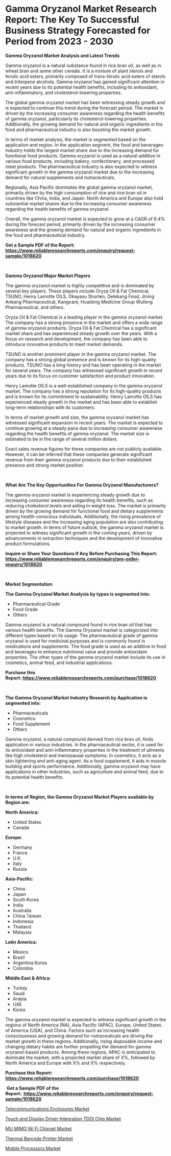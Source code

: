 <p><h1>Gamma Oryzanol Market Research Report: The Key To Successful Business Strategy Forecasted for Period from 2023 - 2030</h1></p><p><strong>Gamma Oryzanol Market Analysis and Latest Trends</strong></p>
<p><p>Gamma oryzanol is a natural substance found in rice bran oil, as well as in wheat bran and some other cereals. It is a mixture of plant sterols and ferulic acid esters, primarily composed of trans-ferulic acid esters of sterols and triterpene alcohols. Gamma oryzanol has gained significant attention in recent years due to its potential health benefits, including its antioxidant, anti-inflammatory, and cholesterol-lowering properties.</p><p>The global gamma oryzanol market has been witnessing steady growth and is expected to continue this trend during the forecast period. The market is driven by the increasing consumer awareness regarding the health benefits of gamma oryzanol, particularly its cholesterol-lowering properties. Additionally, the growing demand for natural and organic ingredients in the food and pharmaceutical industry is also boosting the market growth.</p><p>In terms of market analysis, the market is segmented based on the application and region. In the application segment, the food and beverages industry holds the largest market share due to the increasing demand for functional food products. Gamma oryzanol is used as a natural additive in various food products, including bakery, confectionery, and processed meat products. The pharmaceutical industry is also expected to witness significant growth in the gamma oryzanol market due to the increasing demand for natural supplements and nutraceuticals.</p><p>Regionally, Asia Pacific dominates the global gamma oryzanol market, primarily driven by the high consumption of rice and rice bran oil in countries like China, India, and Japan. North America and Europe also hold substantial market shares due to the increasing consumer awareness regarding the health benefits of gamma oryzanol.</p><p>Overall, the gamma oryzanol market is expected to grow at a CAGR of 9.4% during the forecast period, primarily driven by the increasing consumer awareness and the growing demand for natural and organic ingredients in the food and pharmaceutical industry.</p></p>
<p><strong>Get a Sample PDF of the Report:&nbsp; <a href="https://www.reliableresearchreports.com/enquiry/request-sample/1018620">https://www.reliableresearchreports.com/enquiry/request-sample/1018620</a></strong></p>
<p>&nbsp;</p>
<p><strong>Gamma Oryzanol Major Market Players</strong></p>
<p><p>The gamma oryzanol market is highly competitive and is dominated by several key players. These players include Oryza Oil & Fat Chemical, TSUNO, Henry Lamotte OILS, Okayasu Shorten, Delekang Food, Jining Ankang Pharmaceutical, Kangcare, Huadong Medicine Group Wufeng Pharmaceutical, and others.</p><p>Oryza Oil & Fat Chemical is a leading player in the gamma oryzanol market. The company has a strong presence in the market and offers a wide range of gamma oryzanol products. Oryza Oil & Fat Chemical has a significant market share and has experienced steady growth over the years. With a focus on research and development, the company has been able to introduce innovative products to meet market demands.</p><p>TSUNO is another prominent player in the gamma oryzanol market. The company has a strong global presence and is known for its high-quality products. TSUNO has a long history and has been operating in the market for several years. The company has witnessed significant growth in recent years due to its focus on customer satisfaction and product innovation.</p><p>Henry Lamotte OILS is a well-established company in the gamma oryzanol market. The company has a strong reputation for its high-quality products and is known for its commitment to sustainability. Henry Lamotte OILS has experienced steady growth in the market and has been able to establish long-term relationships with its customers.</p><p>In terms of market growth and size, the gamma oryzanol market has witnessed significant expansion in recent years. The market is expected to continue growing at a steady pace due to increasing consumer awareness regarding the health benefits of gamma oryzanol. The market size is estimated to be in the range of several million dollars.</p><p>Exact sales revenue figures for these companies are not publicly available. However, it can be inferred that these companies generate significant revenue from their gamma oryzanol products due to their established presence and strong market position.</p></p>
<p>&nbsp;</p>
<p><strong>What Are The Key Opportunities For Gamma Oryzanol Manufacturers?</strong></p>
<p><p>The gamma oryzanol market is experiencing steady growth due to increasing consumer awareness regarding its health benefits, such as reducing cholesterol levels and aiding in weight loss. The market is primarily driven by the growing demand for functional food and dietary supplements among health-conscious individuals. Additionally, the rising prevalence of lifestyle diseases and the increasing aging population are also contributing to market growth. In terms of future outlook, the gamma oryzanol market is projected to witness significant growth in the coming years, driven by advancements in extraction techniques and the development of innovative product formulations.</p></p>
<p><strong>Inquire or Share Your Questions If Any Before Purchasing This Report: <a href="https://www.reliableresearchreports.com/enquiry/pre-order-enquiry/1018620">https://www.reliableresearchreports.com/enquiry/pre-order-enquiry/1018620</a></strong></p>
<p>&nbsp;</p>
<p><strong>Market Segmentation</strong></p>
<p><strong>The Gamma Oryzanol Market Analysis by types is segmented into:</strong></p>
<p><ul><li>Pharmaceutical Grade</li><li>Food Grade</li><li>Others</li></ul></p>
<p><p>Gamma oryzanol is a natural compound found in rice bran oil that has various health benefits. The Gamma Oryzanol market is categorized into different types based on its usage. The pharmaceutical grade of gamma oryzanol is used for medicinal purposes and is commonly found in medications and supplements. The food grade is used as an additive in food and beverages to enhance nutritional value and provide antioxidant properties. The other types of the gamma oryzanol market include its use in cosmetics, animal feed, and industrial applications.</p></p>
<p><strong>Purchase this Report:&nbsp;<a href="https://www.reliableresearchreports.com/purchase/1018620">https://www.reliableresearchreports.com/purchase/1018620</a></strong></p>
<p>&nbsp;</p>
<p><strong>The Gamma Oryzanol Market Industry Research by Application is segmented into:</strong></p>
<p><ul><li>Pharmaceuticals</li><li>Cosmetics</li><li>Food Supplement</li><li>Others</li></ul></p>
<p><p>Gamma oryzanol, a natural compound derived from rice bran oil, finds application in various industries. In the pharmaceutical sector, it is used for its antioxidant and anti-inflammatory properties in the treatment of ailments like high cholesterol and menopausal symptoms. In cosmetics, it acts as a skin lightening and anti-aging agent. As a food supplement, it aids in muscle building and sports performance. Additionally, gamma oryzanol may have applications in other industries, such as agriculture and animal feed, due to its potential health benefits.</p></p>
<p>&nbsp;</p>
<p><strong>In terms of Region, the Gamma Oryzanol Market Players available by Region are:</strong></p>
<p>
    <p> <strong> North America: </strong>
        <ul>
            <li>United States</li>
            <li>Canada</li>
        </ul>
        </p> 
    <p> <strong> Europe: </strong>
        <ul>
            <li>Germany</li>
            <li>France</li>
            <li>U.K.</li>
            <li>Italy</li>
            <li>Russia</li>
        </ul>
        </p> 
    <p> <strong> Asia-Pacific: </strong>
        <ul>
            <li>China</li>
            <li>Japan</li>
            <li>South Korea</li>
            <li>India</li>
            <li>Australia</li>
            <li>China Taiwan</li>
            <li>Indonesia</li>
            <li>Thailand</li>
            <li>Malaysia</li>
        </ul>
        </p> 
    <p> <strong> Latin America: </strong>
        <ul>
            <li>Mexico</li>
            <li>Brazil</li>
            <li>Argentina Korea</li>
            <li>Colombia</li>
        </ul>
        </p> 
    <p> <strong> Middle East & Africa: </strong>
        <ul>
            <li>Turkey</li>
            <li>Saudi</li>
            <li>Arabia</li>
            <li>UAE</li>
            <li>Korea</li>
        </ul>
    </p>
    </p>
<p><p>The gamma oryzanol market is expected to witness significant growth in the regions of North America (NA), Asia Pacific (APAC), Europe, United States of America (USA), and China. Factors such as increasing health consciousness and growing demand for nutraceuticals are driving the market growth in these regions. Additionally, rising disposable income and changing dietary habits are further propelling the demand for gamma oryzanol-based products. Among these regions, APAC is anticipated to dominate the market, with a projected market share of X%, followed by North America and Europe with X% and X% respectively.</p></p>
<p><strong>Purchase this Report: <a href="https://www.reliableresearchreports.com/purchase/1018620">https://www.reliableresearchreports.com/purchase/1018620</a></strong></p>
<p>&nbsp;<strong>Get a Sample PDF of the Report:&nbsp;&nbsp;<a href="https://www.reliableresearchreports.com/enquiry/request-sample/1018620">https://www.reliableresearchreports.com/enquiry/request-sample/1018620</a></strong></p>
<p><strong></strong></p>
<p><p><a href="https://medium.com/@terrellconn/telecommunications-enclosures-market-trends-and-market-analysis-forecasted-for-period-2023-2030-923b4adbb845">Telecommunications Enclosures Market</a></p><p><a href="https://www.linkedin.com/pulse/decoding-touch-display-driver-integration-tddi-chip-market-rd47e/">Touch and Display Driver Integration TDDI Chip Market</a></p><p><a href="https://www.linkedin.com/pulse/mu-mimo-wi-fi-chipset-market-size-2023-2030-global-industrial-4rwme/">MU MIMO Wi Fi Chipset Market</a></p><p><a href="https://medium.com/@jazminjones30/thermal-barcode-printer-market-insight-market-trends-growth-forecasted-from-2023-to-2030-11fd47c02986">Thermal Barcode Printer Market</a></p><p><a href="https://www.linkedin.com/pulse/mobile-processors-market-size-share-global-analysis-report-omz3e/">Mobile Processors Market</a></p></p>